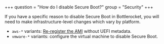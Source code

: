 +++
question = "How do I disable Secure Boot?"
group = "Security"
+++

If you have a specific reason to disable Secure Boot in Bottlerocket, you will need to make infrastructure-level changes which vary by platform.

* `aws-*` variants: [Re-register the AMI](https://docs.aws.amazon.com/cli/latest/reference/ec2/register-image.html) without UEFI metadata.
* `vmware-*` variants: configure the virtual machine to disable Secure Boot.
